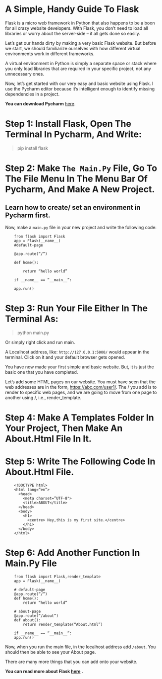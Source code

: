 # A Simple, Handy Guide To Flask
Flask is a micro web framework in Python that also happens to be a boon for all crazy website developers. With Flask, you don’t need to load all libraries or worry about the server-side – it all gets done so easily.

Let’s get our hands dirty by making a very basic Flask website. But before we start, we should familiarize ourselves with how different virtual environments work in different frameworks.



A virtual environment in Python is simply a separate space or stack where you only load libraries that are required in your specific project, not any unnecessary ones.

Now, let’s get started with our very easy and basic website using Flask. I use the Pycharm editor because it’s intelligent enough to identify missing dependencies in a project.

__You can download Pycharm__ [here]().



# Step 1: Install Flask, Open The Terminal In Pycharm, And Write:
>pip install flask


# Step 2: Make `The Main.Py` File, Go To The File Menu In The Menu Bar Of Pycharm, And Make A New Project.
## __Learn how to create/ set an environment in Pycharm first.__

Now, make a `main.py` file in your new project and write the following code:

        from flask import Flask
        app = Flask(__name__)
        #default-page

        @app.route(“/”)
 
        def home():
 
            return “hello world”
 
        if __name__ == “__main__”:
 
        app.run()


# Step 3: Run Your File Either In The Terminal As:
>python main.py

Or simply right click and run main.

A Localhost address, like: `http://127.0.0.1:5000/` would appear in the terminal. Click on it and your default browser gets opened.

You have now made your first simple and basic website. But, it is just the basic one that you have completed.

Let’s add some HTML pages on our website. You must have seen that the web addresses are in the form, https://abc.com/user1/. The / you add is to render to specific web pages, and we are going to move from one page to another using /, i.e., render_template.



# Step 4: Make A Templates Folder In Your Project, Then Make An About.Html File In It.


# Step 5: Write The Following Code In About.Html File.
        <!DOCTYPE html>
        <html lang=”en”>
          <head>
            <meta charset=”UTF-8">
            <title>ABOUT</title>
          </head>
          <body>
            <h1>
              <centre> Hey,this is my first site.</centre>
            </h1>
          </body>
        </html>

# Step 6: Add Another Function In Main.Py File
        from flask import Flask,render_template
        app = Flask(__name__)

        # default-page
        @app.route(“/”)
        def home():
            return “hello world”

        # about-page
        @app.route(“/about”)
        def about():
            return render_template(“About.html”)

        if __name__ == “__main__”:
        app.run()
Now, when you run the main file, in the localhost address add `/about`. You should then be able to see your About page.

There are many more things that you can add onto your website.

__You can read more about Flask [here]() .__